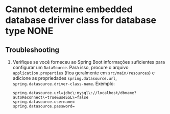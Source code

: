 # Cannot determine embedded database driver class for database type NONE

## Troubleshooting

1. Verifique se você forneceu ao Spring Boot informações suficientes para configurar um `DataSource`. Para isso, procure o arquivo `application.properties` (fica geralmente em `src/main/resources`) e adicione as propriedades `spring.datasource.url`, `spring.datasource.driver-class-name`. Exemplo:

   ```properties
   spring.datasource.url=jdbc\:mysql\://localhost/dbname?autoReconnect\=true&useSSL\=false
   spring.datasource.username=
   spring.datasource.password=
   ```
   
